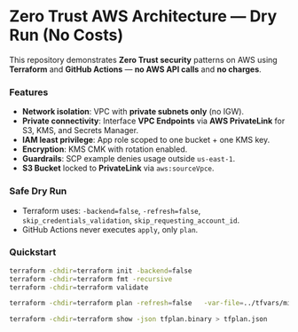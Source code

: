# Zero Trust AWS Architecture — Dry Run (No Costs)

This repository demonstrates **Zero Trust security** patterns on AWS using **Terraform** and **GitHub Actions** — **no AWS API calls** and **no charges**.

### Features
- **Network isolation**: VPC with **private subnets only** (no IGW).
- **Private connectivity**: Interface **VPC Endpoints** via **AWS PrivateLink** for S3, KMS, and Secrets Manager.
- **IAM least privilege**: App role scoped to one bucket + one KMS key.
- **Encryption**: KMS CMK with rotation enabled.
- **Guardrails**: SCP example denies usage outside `us-east-1`.
- **S3 Bucket** locked to **PrivateLink** via `aws:sourceVpce`.

### Safe Dry Run
- Terraform uses: `-backend=false`, `-refresh=false`, `skip_credentials_validation`, `skip_requesting_account_id`.
- GitHub Actions never executes `apply`, only `plan`.

### Quickstart
```bash
terraform -chdir=terraform init -backend=false
terraform -chdir=terraform fmt -recursive
terraform -chdir=terraform validate

terraform -chdir=terraform plan -refresh=false   -var-file=../tfvars/minimal.tfvars   -out=tfplan.binary

terraform -chdir=terraform show -json tfplan.binary > tfplan.json
```
